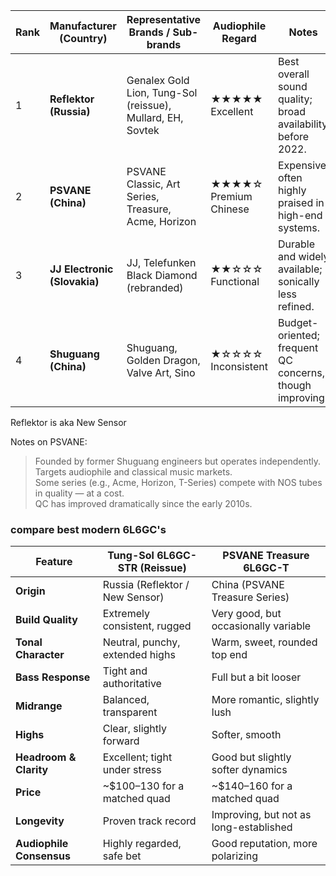 
| Rank | Manufacturer (Country)       | Representative Brands / Sub-brands                         | Audiophile Regard     | Notes                                                       |
| ---- | ---------------------------- | ---------------------------------------------------------- | --------------------- | ----------------------------------------------------------- |
| 1    | **Reflektor (Russia)**       | Genalex Gold Lion, Tung-Sol (reissue), Mullard, EH, Sovtek | ★★★★★ Excellent       | Best overall sound quality; broad availability before 2022. |
| 2    | **PSVANE (China)**           | PSVANE Classic, Art Series, Treasure, Acme, Horizon        | ★★★★☆ Premium Chinese | Expensive, often highly praised in high-end systems.        |
| 3    | **JJ Electronic (Slovakia)** | JJ, Telefunken Black Diamond (rebranded)                   | ★★☆☆☆ Functional      | Durable and widely available; sonically less refined.       |
| 4    | **Shuguang (China)**         | Shuguang, Golden Dragon, Valve Art, Sino                   | ★☆☆☆☆ Inconsistent    | Budget-oriented; frequent QC concerns, though improving.    |

 Reflektor is aka New Sensor

 Notes on PSVANE:
> Founded by former Shuguang engineers but operates independently.  
> Targets audiophile and classical music markets.  
> Some series (e.g., Acme, Horizon, T-Series) compete with NOS tubes in quality — at a cost.  
> QC has improved dramatically since the early 2010s.  


### compare best modern 6L6GC's
| Feature                  | **Tung-Sol 6L6GC-STR (Reissue)** | **PSVANE Treasure 6L6GC-T**            |
| ------------------------ | -------------------------------- | -------------------------------------- |
| **Origin**               | Russia (Reflektor / New Sensor)  | China (PSVANE Treasure Series)         |
| **Build Quality**        | Extremely consistent, rugged     | Very good, but occasionally variable   |
| **Tonal Character**      | Neutral, punchy, extended highs  | Warm, sweet, rounded top end           |
| **Bass Response**        | Tight and authoritative          | Full but a bit looser                  |
| **Midrange**             | Balanced, transparent            | More romantic, slightly lush           |
| **Highs**                | Clear, slightly forward          | Softer, smooth                         |
| **Headroom & Clarity**   | Excellent; tight under stress    | Good but slightly softer dynamics      |
| **Price**                | \~\$100–130 for a matched quad   | \~\$140–160 for a matched quad         |
| **Longevity**            | Proven track record              | Improving, but not as long-established |
| **Audiophile Consensus** | Highly regarded, safe bet        | Good reputation, more polarizing       |
